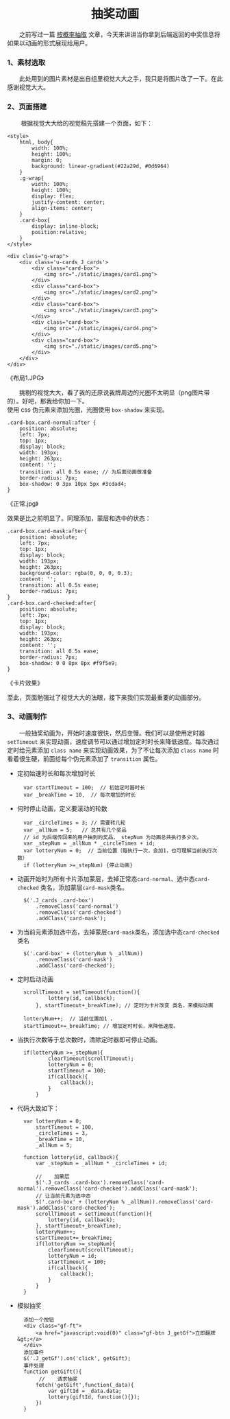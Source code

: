 # <center>抽奖动画</center>
&emsp;&emsp;之前写过一篇 [按概率抽取](https://blog.csdn.net/tang_yi_/article/details/79442752 "按概率抽取") 文章，今天来讲讲当你拿到后端返回的中奖信息将如果以动画的形式展现给用户。
### 1、素材选取
&emsp;&emsp;此处用到的图片素材是出自组里视觉大大之手，我只是将图片改了一下。在此感谢视觉大大。
### 2、页面搭建
&emsp;&emsp; 根据视觉大大给的视觉稿先搭建一个页面，如下：

	<style>
		html, body{
			width: 100%;
			height: 100%;
			margin: 0;
			background: linear-gradient(#22a29d, #0d6964)
		}
		.g-wrap{
			width: 100%;
			height: 100%;
			display: flex;
			justify-content: center;
			align-items: center;
		}
		.card-box{
			display: inline-block;
			position:relative;
		}
	</style>

	<div class="g-wrap">
		<div class='u-cards J_cards'>
			<div class="card-box">
				<img src="./static/images/card1.png">			
			</div>
			<div class="card-box">
				<img src="./static/images/card2.png">			
			</div>
			<div class="card-box">
				<img src="./static/images/card3.png">			
			</div>
			<div class="card-box">
				<img src="./static/images/card4.png">			
			</div>
			<div class="card-box">
				<img src="./static/images/card5.png">			
			</div>
		</div>
	</div>

《布局1.JPG》

&emsp;&emsp;挑剔的视觉大大，看了我的还原说我牌周边的光圈不太明显（png图片带的）。好吧，那我给你加一下。       
使用 css 伪元素来添加光圈，光圈使用 `box-shadow` 来实现。

	.card-box.card-normal:after {
	    position: absolute;
	    left: 7px;
	    top: 1px;
	    display: block;
	    width: 193px;
	    height: 263px;
	    content: '';
	    transition: all 0.5s ease; // 为后面动画做准备
	    border-radius: 7px;
	    box-shadow: 0 3px 10px 5px #3cdad4;
	}

《正常.jpg》

效果是比之前明显了。同理添加，蒙层和选中的状态：
	
	.card-box.card-mask:after{
	    position: absolute;
	    left: 7px;
	    top: 1px;
	    display: block;
	    width: 193px;
	    height: 263px;
	    background-color: rgba(0, 0, 0, 0.3);
	    content: '';
	    transition: all 0.5s ease;
	    border-radius: 7px;
	}
	.card-box.card-checked:after{
	    position: absolute;
	    left: 7px;
	    top: 1px;
	    display: block;
	    width: 193px;
	    height: 263px;
	    content: '';
	    transition: all 0.5s ease;
	    border-radius: 7px;
	    box-shadow: 0 0 8px 8px #f9f5e9;
	}

《卡片效果》

至此，页面勉强过了视觉大大的法眼，接下来我们实现最重要的动画部分。

### 3、动画制作
&emsp;&emsp;一般抽奖动画为，开始时速度很快，然后变慢。我们可以是使用定时器 `setTimeout` 来实现动画，速度调节可以通过增加定时时长来降低速度。每次通过定时给元素添加 `class name` 来实现动画效果，为了不让每次添加  `class name` 时看着很生硬，前面给每个伪元素添加了 `transition` 属性。

- 定初始速时长和每次增加时长
	
		var startTimeout = 100;  // 初始定时器时长
		var _breakTime = 10,  // 每次增加的时长

- 何时停止动画，定义要滚动的轮数

		var _circleTimes = 3; // 需要转几轮
		var _allNum = 5;   // 总共有几个奖品
		// id 为后端传回来的用户抽到的奖品，_stepNum 为动画总共执行多少次。
		var _stepNum = _allNum * _circleTimes + id; 
		var lotteryNum = 0;  // 当前位置（每执行一次，会加1，也可理解当前执行次数）
		if (lotteryNum >=_stepNum) {停止动画}

- 动画开始时为所有卡片添加蒙层，去掉正常态`card-normal`、选中态`card-checked` 类名，添加蒙层`card-mask`类名。

		$('.J_cards .card-box')
			.removeClass('card-normal')
			.removeClass('card-checked')
			.addClass('card-mask');

- 为当前元素添加选中态，去掉蒙层`card-mask`类名，添加选中态`card-checked`类名

		$('.card-box' + (lotteryNum % _allNum))
			.removeClass('card-mask')
			.addClass('card-checked');

- 定时启动动画

		scrollTimeout = setTimeout(function(){
				lottery(id, callback);
			}, startTimeout+_breakTime); // 定时为卡片改变 类名，来模拟动画
	
		lotteryNum++;  // 当前位置加1 ，
		startTimeout+=_breakTime; // 增加定时时长，来降低速度。
- 当执行次数等于总次数时，清除定时器即可停止动画。

		if(lotteryNum >=_stepNum){
				clearTimeout(scrollTimeout);
				lotteryNum = 0;
				startTimeout = 100;
				if(callback){
					callback();
				}
			}

- 代码大致如下：

		var lotteryNum = 0;
	    	startTimeout = 100,
			_circleTimes = 3,
			_breakTime = 10,
			_allNum = 5;
		
		function lottery(id, callback){
			var _stepNum = _allNum * _circleTimes + id;
	
			//    加蒙层
			$('.J_cards .card-box').removeClass('card-normal').removeClass('card-checked').addClass('card-mask');
			// 让当前元素为选中态
			$('.card-box' + (lotteryNum % _allNum)).removeClass('card-mask').addClass('card-checked');
			scrollTimeout = setTimeout(function(){
				lottery(id, callback);
			}, startTimeout+_breakTime);
			lotteryNum++;
			startTimeout+=_breakTime;
			if(lotteryNum >=_stepNum){
				clearTimeout(scrollTimeout);
				lotteryNum = id;
				startTimeout = 100;
				if(callback){
					callback();
				}
			}
		}

- 模拟抽奖

		添加一个按钮
		<div class="gf-ft">
			<a href="javascript:void(0)" class="gf-btn J_getGf">立即翻牌 &gt;</a>            
		</div>
		添加事件
		$('.J_getGf').on('click', getGift);
		事件处理
		function getGift(){
			 //    请求抽奖
	        fetch('getGift',function(_data){
				var giftId = _data.data; 
	            lottery(giftId, function(){});
	        })
		}